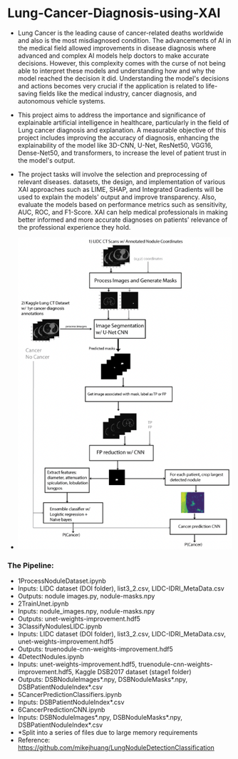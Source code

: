 # Lung-Cancer-Diagnosis-using-XAI

- Lung Cancer is the leading cause of cancer-related deaths worldwide and also is the most misdiagnosed condition. The advancements of AI in the medical field allowed improvements in disease diagnosis where advanced and complex AI models help doctors to make accurate decisions.  However, this complexity comes with the curse of not being able to interpret these models and understanding how and why the model reached the decision it did. Understanding the model's decisions and actions becomes very crucial if the application is related to life-saving fields like the medical industry, cancer diagnosis, and autonomous vehicle systems. 
- This project aims to address the importance and significance of explainable artificial intelligence in healthcare, particularly in the field of Lung cancer diagnosis and explanation. A measurable objective of this project includes improving the accuracy of diagnosis, enhancing the explainability of the model like 3D-CNN, U-Net,  ResNet50, VGG16, Dense-Net50, and transformers, to increase the level of patient trust in the model's output. 
- The project tasks will involve the selection and preprocessing of relevant diseases. datasets, the design, and implementation of various XAI approaches such as LIME, SHAP, and Integrated Gradients will be used to explain the models' output and improve transparency. Also, evaluate the models based on performance metrics such as sensitivity, AUC, ROC, and F1-Score. XAI can help medical professionals in making better informed and more accurate diagnoses on patients' relevance of the professional experience they hold. 

- <img src="Screenshot 2023-06-16 at 12.07.34 PM.png">

### The Pipeline:
- 1ProcessNoduleDataset.ipynb
- Inputs: LIDC dataset (DOI folder), list3_2.csv, LIDC-IDRI_MetaData.csv
- Outputs: nodule images.py, nodule-masks.npy
- 2TrainUnet.ipynb
- Inputs: nodule_images.npy, nodule-masks.npy
- Outputs: unet-weights-improvement.hdf5
- 3ClassifyNodulesLIDC.ipynb
- Inputs: LIDC dataset (DOI folder), list3_2.csv, LIDC-IDRI_MetaData.csv, unet-weights-improvement.hdf5
- Outputs: truenodule-cnn-weights-improvement.hdf5
- 4DetectNodules.ipynb
- Inputs: unet-weights-improvement.hdf5, truenodule-cnn-weights-improvement.hdf5, Kaggle DSB2017 dataset (stage1 folder)
- Outputs: DSBNoduleImages*.npy, DSBNoduleMasks*.npy, DSBPatientNoduleIndex*.csv
- 5CancerPredictionClassifiers.ipynb
- Inputs: DSBPatientNoduleIndex*.csv
- 6CancerPredictionCNN.ipynb
- Inputs: DSBNoduleImages*.npy, DSBNoduleMasks*.npy, DSBPatientNoduleIndex*.csv
- *Split into a series of files due to large memory requirements
- Reference: https://github.com/mikejhuang/LungNoduleDetectionClassification
